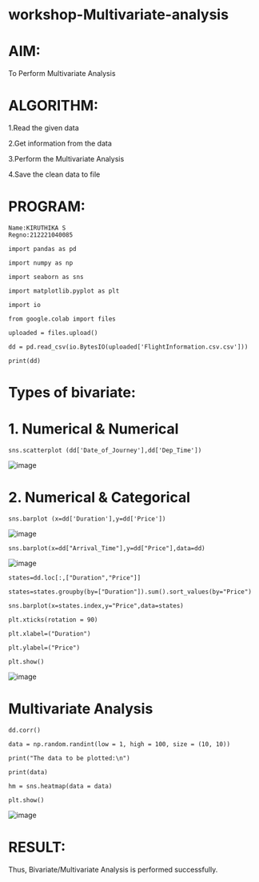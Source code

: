 # workshop-Multivariate-analysis
# AIM:
To Perform Multivariate Analysis
# ALGORITHM:
1.Read the given data

2.Get information from the data

3.Perform the Multivariate Analysis

4.Save the clean data to file
# PROGRAM:
```
Name:KIRUTHIKA S
Regno:212221040085
```
```
import pandas as pd

import numpy as np

import seaborn as sns

import matplotlib.pyplot as plt

import io

from google.colab import files

uploaded = files.upload()

dd = pd.read_csv(io.BytesIO(uploaded['FlightInformation.csv.csv']))

print(dd)
```
# Types of bivariate:
# 1. Numerical & Numerical
```
sns.scatterplot (dd['Date_of_Journey'],dd['Dep_Time'])
```
![image](https://user-images.githubusercontent.com/128348968/230006331-8683e88a-fa65-44cf-8799-066f0407dde4.png)
# 2. Numerical & Categorical
```
sns.barplot (x=dd['Duration'],y=dd['Price'])
```
![image](https://user-images.githubusercontent.com/128348968/230006537-2d958ef7-1824-4fcd-806a-82a9fef9c68d.png)
```
sns.barplot(x=dd["Arrival_Time"],y=dd["Price"],data=dd)
```
![image](https://user-images.githubusercontent.com/128348968/230006619-be6444e3-65cd-491d-89da-cfa979a49469.png)

```
states=dd.loc[:,["Duration","Price"]]

states=states.groupby(by=["Duration"]).sum().sort_values(by="Price")

sns.barplot(x=states.index,y="Price",data=states)

plt.xticks(rotation = 90)

plt.xlabel=("Duration")

plt.ylabel=("Price")

plt.show()
```
![image](https://user-images.githubusercontent.com/128348968/230006702-a869de24-5b32-47e5-bab7-23325817cae4.png)
# Multivariate Analysis
```
dd.corr()

data = np.random.randint(low = 1, high = 100, size = (10, 10))

print("The data to be plotted:\n")

print(data)

hm = sns.heatmap(data = data)

plt.show()
```
![image](https://user-images.githubusercontent.com/128348968/230006845-d5ba11f3-bb0c-4050-9bc0-81a53be8d736.png)
# RESULT:
Thus, Bivariate/Multivariate Analysis is performed successfully.
